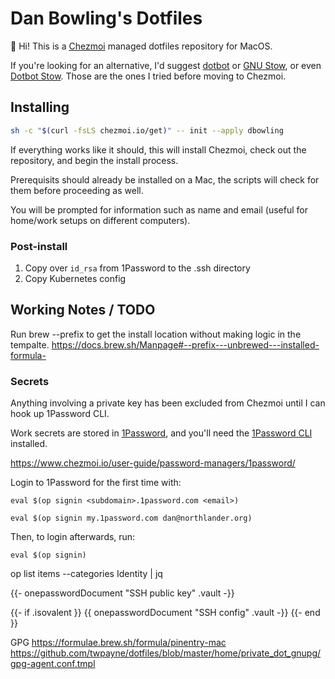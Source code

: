 # Dan Bowling's Dotfiles

👋 Hi! This is a [Chezmoi](https://www.chezmoi.io) managed dotfiles repository for MacOS.

If you're looking for an alternative, I'd suggest [dotbot](https://github.com/anishathalye/dotbot) or [GNU Stow](https://www.gnu.org/software/stow/stow.html), or even [Dotbot Stow](https://github.com/timbedard/dotbot-stow/). Those are the ones I tried before moving to Chezmoi.

## Installing

```sh
sh -c "$(curl -fsLS chezmoi.io/get)" -- init --apply dbowling
```

If everything works like it should, this will install Chezmoi, check out the repository, and begin the install process.

Prerequisits should already be installed on a Mac, the scripts will check for them before proceeding as well.

You will be prompted for information such as name and email (useful for home/work setups on different computers).

### Post-install

1. Copy over `id_rsa` from 1Password to the .ssh directory
1. Copy Kubernetes config

## Working Notes / TODO

Run brew --prefix to get the install location without making logic in the tempalte.
https://docs.brew.sh/Manpage#--prefix---unbrewed---installed-formula-

### Secrets

Anything involving a private key has been excluded from Chezmoi until I can hook up 1Password CLI.

Work secrets are stored in [1Password](https://1password.com/), and you'll need
the [1Password
CLI](https://support.1password.com/command-line-getting-started/) installed.

https://www.chezmoi.io/user-guide/password-managers/1password/

Login to 1Password for the first time with:

    eval $(op signin <subdomain>.1password.com <email>)

    eval $(op signin my.1password.com dan@northlander.org)

Then, to login afterwards, run:

    eval $(op signin)


op list items --categories Identity | jq




{{-   onepasswordDocument "SSH public key" .vault -}}

{{- if .isovalent }}
{{    onepasswordDocument "SSH config" .vault -}}
{{- end }}

GPG
https://formulae.brew.sh/formula/pinentry-mac
https://github.com/twpayne/dotfiles/blob/master/home/private_dot_gnupg/gpg-agent.conf.tmpl
